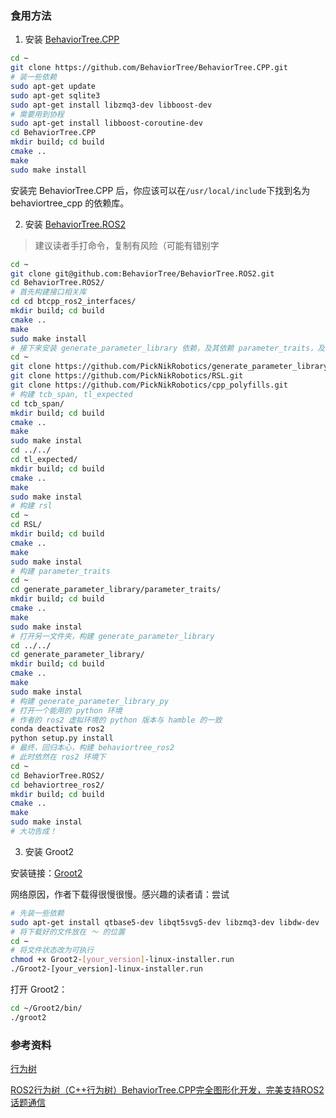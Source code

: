 ### 食用方法

1. 安装 [BehaviorTree.CPP]()

```bash
cd ~
git clone https://github.com/BehaviorTree/BehaviorTree.CPP.git
# 装一些依赖
sudo apt-get update
sudo apt-get sqlite3
sudo apt-get install libzmq3-dev libboost-dev
# 需要用到协程
sudo apt-get install libboost-coroutine-dev 
cd BehaviorTree.CPP
mkdir build; cd build
cmake ..
make
sudo make install
```
安装完 BehaviorTree.CPP 后，你应该可以在`/usr/local/include`下找到名为 behaviortree_cpp 的依赖库。

2. 安装 [BehaviorTree.ROS2](https://github.com/BehaviorTree/BehaviorTree.ROS2)

> 建议读者手打命令，复制有风险（可能有错别字

```bash
cd ~
git clone git@github.com:BehaviorTree/BehaviorTree.ROS2.git
cd BehaviorTree.ROS2/
# 首先构建接口相关库
cd cd btcpp_ros2_interfaces/
mkdir build; cd build
cmake ..
make
sudo make install
# 接下来安装 generate_parameter_library 依赖，及其依赖 parameter_traits，及其依赖的依赖：tcb_span, tl_expected, rsl
cd ~
git clone https://github.com/PickNikRobotics/generate_parameter_library.git
git clone https://github.com/PickNikRobotics/RSL.git
git clone https://github.com/PickNikRobotics/cpp_polyfills.git
# 构建 tcb_span, tl_expected
cd tcb_span/
mkdir build; cd build
cmake ..
make
sudo make instal
cd ../../
cd tl_expected/
mkdir build; cd build
cmake ..
make
sudo make instal
# 构建 rsl
cd ~
cd RSL/
mkdir build; cd build
cmake ..
make
sudo make instal
# 构建 parameter_traits
cd ~
cd generate_parameter_library/parameter_traits/
mkdir build; cd build
cmake ..
make
sudo make instal
# 打开另一文件夹，构建 generate_parameter_library
cd ../../
cd generate_parameter_library/
mkdir build; cd build
cmake ..
make
sudo make instal
# 构建 generate_parameter_library_py
# 打开一个能用的 python 环境
# 作者的 ros2 虚拟环境的 python 版本与 hamble 的一致
conda deactivate ros2
python setup.py install
# 最终，回归本心，构建 behaviortree_ros2
# 此时依然在 ros2 环境下
cd ~
cd BehaviorTree.ROS2/
cd behaviortree_ros2/
mkdir build; cd build
cmake ..
make
sudo make instal
# 大功告成！
```

3. 安装 Groot2

安装链接：[Groot2](https://www.behaviortree.dev/groot/)

网络原因，作者下载得很慢很慢。感兴趣的读者请：尝试

```bash
# 先装一些依赖
sudo apt-get install qtbase5-dev libqt5svg5-dev libzmq3-dev libdw-dev
# 将下载好的文件放在 ～ 的位置
cd ~
# 将文件状态改为可执行
chmod +x Groot2-[your_version]-linux-installer.run
./Groot2-[your_version]-linux-installer.run
```

打开 Groot2：

```bash
cd ~/Groot2/bin/
./groot2
```


### 参考资料
[行为树](https://www.behaviortree.dev/)

[ROS2行为树（C++行为树）BehaviorTree.CPP完全图形化开发，完美支持ROS2话题通信](https://blog.csdn.net/m0_63671696/article/details/131945756)
